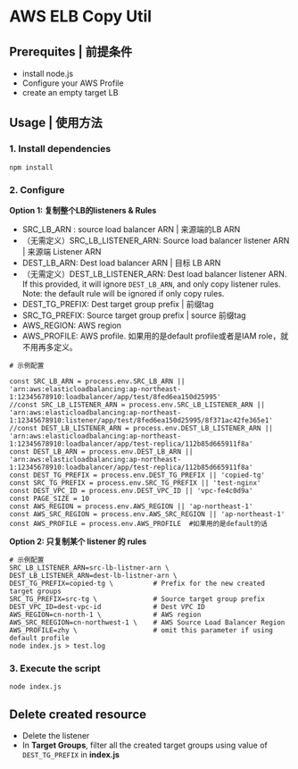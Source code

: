 # AWS ELB Copy Util

## Prerequites | 前提条件

* install node.js
* Configure your AWS Profile
* create an empty target LB 

## Usage | 使用方法

### 1. Install dependencies
```
npm install
```

### 2. Configure

  **Option 1: 复制整个LB的listeners & Rules**
  
* SRC_LB_ARN : source load balancer ARN |  来源端的LB ARN
* （无需定义）SRC_LB_LISTENER_ARN: Source load balancer listener ARN | 来源端 Listener ARN
* DEST_LB_ARN: Dest load balancer ARN | 目标 LB ARN
* （无需定义）DEST_LB_LISTENER_ARN: Dest load balancer listener ARN. If this provided, it will ignore `DEST_LB_ARN`, and only copy listener rules. Note: the default rule will be ignored if only copy rules.
* DEST_TG_PREFIX: Dest target group prefix | 前缀tag
* SRC_TG_PREFIX: Source target group prefix | source 前缀tag
* AWS_REGION: AWS region
* AWS_PROFILE: AWS profile. 如果用的是default profile或者是IAM role，就不用再多定义。

```
# 示例配置

const SRC_LB_ARN = process.env.SRC_LB_ARN || 'arn:aws:elasticloadbalancing:ap-northeast-1:12345678910:loadbalancer/app/test/8fed6ea150d25995'
//const SRC_LB_LISTENER_ARN = process.env.SRC_LB_LISTENER_ARN || 'arn:aws:elasticloadbalancing:ap-northeast-1:12345678910:listener/app/test/8fed6ea150d25995/8f371ac42fe365e1'
//const DEST_LB_LISTENER_ARN = process.env.DEST_LB_LISTENER_ARN || 'arn:aws:elasticloadbalancing:ap-northeast-1:12345678910:loadbalancer/app/test-replica/112b85d665911f8a'
const DEST_LB_ARN = process.env.DEST_LB_ARN || 'arn:aws:elasticloadbalancing:ap-northeast-1:12345678910:loadbalancer/app/test-replica/112b85d665911f8a'
const DEST_TG_PREFIX = process.env.DEST_TG_PREFIX || 'copied-tg'
const SRC_TG_PREFIX = process.env.SRC_TG_PREFIX || 'test-nginx'
const DEST_VPC_ID = process.env.DEST_VPC_ID || 'vpc-fe4c0d9a'
const PAGE_SIZE = 10
const AWS_REGION = process.env.AWS_REGION || 'ap-northeast-1'
const AWS_SRC_REGION = process.env.AWS_SRC_REGION || 'ap-northeast-1'
const AWS_PROFILE = process.env.AWS_PROFILE  #如果用的是default的话

```

  **Option 2: 只复制某个 listener 的 rules**
  ```
  # 示例配置
  SRC_LB_LISTENER_ARN=src-lb-listner-arn \
  DEST_LB_LISTENER_ARN=dest-lb-listner-arn \
  DEST_TG_PREFIX=copied-tg \          # Prefix for the new created target groups
  SRC_TG_PREFIX=src-tg \              # Source target group prefix
  DEST_VPC_ID=dest-vpc-id             # Dest VPC ID
  AWS_REGION=cn-north-1 \             # AWS region
  AWS_SRC_REEGION=cn-northwest-1 \    # AWS Source Load Balancer Region
  AWS_PROFILE=zhy \                   # omit this parameter if using default profile
  node index.js > test.log
  ```

### 3. Execute the script
```
node index.js

```

## Delete created resource

* Delete the listener
* In **Target Groups**, filter all the created target groups using value of `DEST_TG_PREFIX` in **index.js**